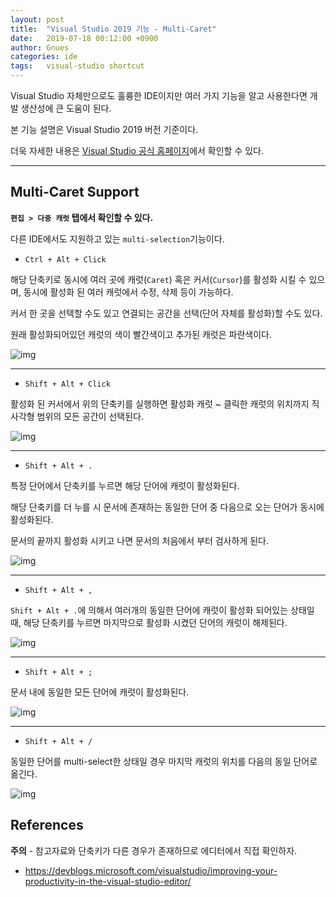 ```yaml
---
layout: post
title:  "Visual Studio 2019 기능 - Multi-Caret"
date:   2019-07-18 00:12:00 +0900
author: Gnues
categories: ide
tags:	visual-studio shortcut
---
```


Visual Studio 자체만으로도 훌륭한 IDE이지만 여러 가지 기능을 알고 사용한다면 개발 생산성에 큰 도움이 된다.

본 기능 설명은 Visual Studio 2019 버전 기준이다.

더욱 자세한 내용은 [Visual Studio 공식 홈페이지](https://docs.microsoft.com/ko-kr/visualstudio/ide/?view=vs-2019)에서 확인할 수 있다.

***

## Multi-Caret Support

**`편집 > 다중 캐럿` 탭에서 확인할 수 있다.**

다른 IDE에서도 지원하고 있는 `multi-selection`기능이다.

- `Ctrl + Alt + Click`

해당 단축키로 동시에 여러 곳에 캐럿(`Caret`) 혹은 커서(`Cursor`)를 활성화 시킬 수 있으며, 동시에 활성화 된 여러 캐럿에서 수정, 삭제 등이 가능하다.

커서 한 곳을 선택할 수도 있고 연결되는 공간을 선택(단어 자체를 활성화)할 수도 있다.

원래 활성화되어있던 캐럿의 색이 빨간색이고 추가된 캐럿은 파란색이다.

![img]({{"/assets/visualStudio/AddCarets.gif"}})

***

- `Shift + Alt + Click`

활성화 된 커서에서 위의 단축키를 실행하면 활성화 캐럿 ~ 클릭한 캐럿의 위치까지 직사각형 범위의 모든 공간이 선택된다.

![img]({{"/assets/visualStudio/shiftAltClick.gif"}})

***

- `Shift + Alt + .`

특정 단어에서 단축키를 누르면 해당 단어에 캐럿이 활성화된다.

해당 단축키를 더 누를 시 문서에 존재하는 동일한 단어 중 다음으로 오는 단어가 동시에 활성화된다.

문서의 끝까지 활성화 시키고 나면 문서의 처음에서 부터 검사하게 된다.

![img]({{"/assets/visualStudio/shiftAltDot.gif"}})

***

- `Shift + Alt + ,`

`Shift + Alt + .`에 의해서 여러개의 동일한 단어에 캐럿이 활성화 되어있는 상태일 때, 해당 단축키를 누르면 마지막으로 활성화 시켰던 단어의 캐럿이 해제된다.

![img]({{"/assets/visualStudio/shiftAltComma.gif"}})

***

- `Shift + Alt + ;`

문서 내에 동일한 모든 단어에 캐럿이 활성화된다.

![img]({{"/assets/visualStudio/shiftAltSemicolon.gif"}})

***

- `Shift + Alt + /`

동일한 단어를 multi-select한 상태일 경우 마지막 캐럿의 위치를 다음의 동일 단어로 옮긴다.

![img]({{"/assets/visualStudio/shiftAltSlash.gif"}})

## References

**주의** - 참고자료와 단축키가 다른 경우가 존재하므로 에디터에서 직접 확인하자.

- <https://devblogs.microsoft.com/visualstudio/improving-your-productivity-in-the-visual-studio-editor/>
